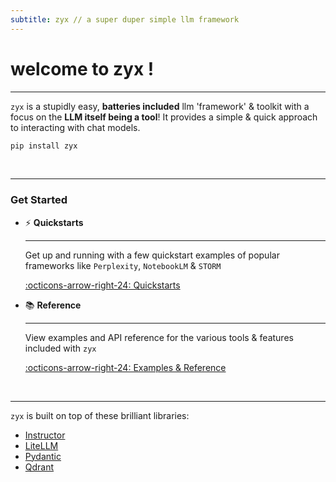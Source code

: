 ```yaml
---
subtitle: zyx // a super duper simple llm framework
---
```


# welcome to __zyx__ !

---

`zyx` is a stupidly easy, **batteries included** llm 'framework' & toolkit with a focus on the **LLM itself being a tool**! It provides a simple & quick approach to interacting with chat models.

```bash
pip install zyx
```

<br/>

---

### **Get Started**

<div class="grid cards" markdown>

-   :zap: __Quickstarts__

    ---

    Get up and running with a few quickstart examples of
    popular frameworks like `Perplexity`, `NotebookLM` & `STORM`

    [:octicons-arrow-right-24: Quickstarts](#)

-   :books: __Reference__

    ---

    View examples and API reference for the various tools & features
    included with `zyx`

    [:octicons-arrow-right-24: Examples & Reference](#)

</div>

<br/>

---

`zyx` is built on top of these brilliant libraries:

- [Instructor](https://github.com/jxnl/instructor)
- [LiteLLM](https://github.com/BerriAI/litellm)
- [Pydantic](https://github.com/pydantic/pydantic)
- [Qdrant](https://github.com/qdrant/qdrant)